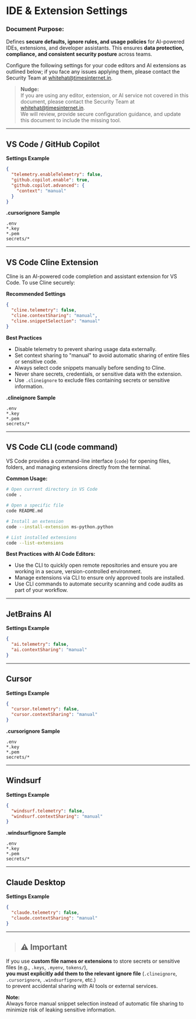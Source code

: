 # IDE & Extension Settings


### **Document Purpose:**  
 Defines **secure defaults, ignore rules, and usage policies** for AI-powered IDEs, extensions, and developer assistants. 
 This ensures **data protection, compliance, and consistent security posture** across teams.


Configure the following settings for your code editors and AI extensions as outlined below; if you face any issues applying them, please contact the Security Team at [whitehat@timesinternet.in](mailto:whitehat@timesinternet.in).

> **Nudge:**  
> If you are using any editor, extension, or AI service not covered in this document, please contact the Security Team at [whitehat@timesinternet.in](mailto:whitehat@timesinternet.in).  
> We will review, provide secure configuration guidance, and update this document to include the missing tool.



---

## VS Code / GitHub Copilot

**Settings Example**
```json
{
  "telemetry.enableTelemetry": false,
  "github.copilot.enable": true,
  "github.copilot.advanced": {
    "context": "manual"
  }
}
```

**.cursorignore Sample**
```
.env
*.key
*.pem
secrets/*
```

---

## VS Code Cline Extension

Cline is an AI-powered code completion and assistant extension for VS Code. To use Cline securely:

**Recommended Settings**
```json
{
  "cline.telemetry": false,
  "cline.contextSharing": "manual",
  "cline.snippetSelection": "manual"
}
```

**Best Practices**
- Disable telemetry to prevent sharing usage data externally.
- Set context sharing to "manual" to avoid automatic sharing of entire files or sensitive code.
- Always select code snippets manually before sending to Cline.
- Never share secrets, credentials, or sensitive data with the extension.
- Use `.clineignore` to exclude files containing secrets or sensitive information.

**.clineignore Sample**
```
.env
*.key
*.pem
secrets/*
```

---

## VS Code CLI (code command)

VS Code provides a command-line interface (`code`) for opening files, folders, and managing extensions directly from the terminal.

**Common Usage:**
```sh
# Open current directory in VS Code
code .

# Open a specific file
code README.md

# Install an extension
code --install-extension ms-python.python

# List installed extensions
code --list-extensions
```

**Best Practices with AI Code Editors:**
- Use the CLI to quickly open remote repositories and ensure you are working in a secure, version-controlled environment.
- Manage extensions via CLI to ensure only approved tools are installed.
- Use CLI commands to automate security scanning and code audits as part of your workflow.

---

## JetBrains AI

**Settings Example**
```json
{
  "ai.telemetry": false,
  "ai.contextSharing": "manual"
}
```

---

## Cursor

**Settings Example**
```json
{
  "cursor.telemetry": false,
  "cursor.contextSharing": "manual"
}
```

**.cursorignore Sample**
```
.env
*.key
*.pem
secrets/*
```

---

## Windsurf

**Settings Example**
```json
{
  "windsurf.telemetry": false,
  "windsurf.contextSharing": "manual"
}
```

**.windsurfignore Sample**
```
.env
*.key
*.pem
secrets/*
```

---

## Claude Desktop

**Settings Example**
```json
{
  "claude.telemetry": false,
  "claude.contextSharing": "manual"
}
```

---


> ## ⚠️ Important
If you use **custom file names or extensions** to store secrets or sensitive files (e.g., `.keys`, `.myenv`, `tokens/`),  
**you must explicitly add them to the relevant ignore file** (`.clineignore`, `.cursorignore`, `.windsurfignore`, etc.)  
to prevent accidental sharing with AI tools or external services.


**Note:**  
Always force manual snippet selection instead of automatic file sharing to minimize risk of leaking sensitive information.
